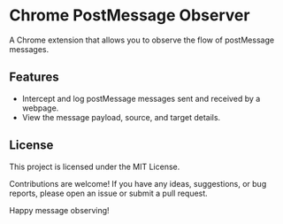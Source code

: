 # Chrome PostMessage Observer

A Chrome extension that allows you to observe the flow of postMessage messages.

## Features

- Intercept and log postMessage messages sent and received by a webpage.
- View the message payload, source, and target details.

## License

This project is licensed under the MIT License.

Contributions are welcome! If you have any ideas, suggestions, or bug reports, please open an issue or submit a pull request.

Happy message observing!
